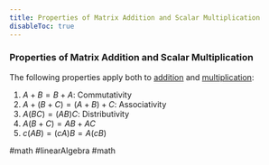 ```yaml
---
title: Properties of Matrix Addition and Scalar Multiplication
disableToc: true
---
```


### Properties of Matrix Addition and Scalar Multiplication
The following properties apply both to [addition](matrix-addition.md) and [multiplication](matrix-multiplication.md):
1. $A + B = B + A$: Commutativity
2. $A + (B+C) = (A+B)+C$: Associativity
3. $A(BC)=(AB)C$: Distributivity
4. $A(B+C)=AB+AC$
5. $c(AB)=(cA)B=A(cB)$ 

#math #linearAlgebra #math 
